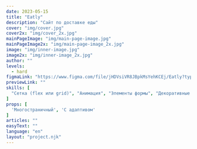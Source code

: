 ```yaml
---
date: 2023-05-15
title: "Eatly"
description: "Сайт по доставке еды"
cover: "img/cover.jpg"
cover2x: "img/cover_2x.jpg"
mainPageImage: "img/main-page-image.jpg"
mainPageImage2x: "img/main-page-image_2x.jpg"
image: "img/inner-image.jpg"
image2x: "img/inner-image_2x.jpg"
author: ""
levels:
  - hard
figmaLink: "https://www.figma.com/file/jHDVsiVR8JBpkMsYehKCEj/Eatly?type=design&node-id=1%3A11265&t=6kExXzDpP8rpcUAN-1"
previewLink: ""
skills: [
  "Сетка (flex или grid)", "Анимация", "Элементы формы", "Декоративные элементы", "Псевдоэлементы"
]
props: [
  'Многостраничный', 'С адаптивом'
]
articles: ""
easyText: ""
language: "en"
layout: "project.njk"
---
```

